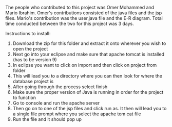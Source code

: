 The people who contributed to this project was Omer Mohammed and Mario Ibrahim. Omer's contributions consisted of the java files and the jsp files. Mario's contribution was the user.java file and the E-R diagram. Total time conducted between the two for this project was 3 days. 

Instructions to install:


1. Download the zip for this folder and extract it onto wherever you wish to open the project
2. Next go into your eclipse and make sure that apache tomcat is installed (has to be version 9)
3. In eclipse you want to click on import and then click on project from folder
4. This will lead you to a directory where you can then look for where the database project is
5. After going through the process select finish
6. Make sure the proper version of Java is running in order for the project to function
7. Go to console and run the apache server
8. Then go on to one of the jsp files and click run as. It then will lead you to a single file prompt where you select the apache tom cat file
9. Run the file and it should pop up
